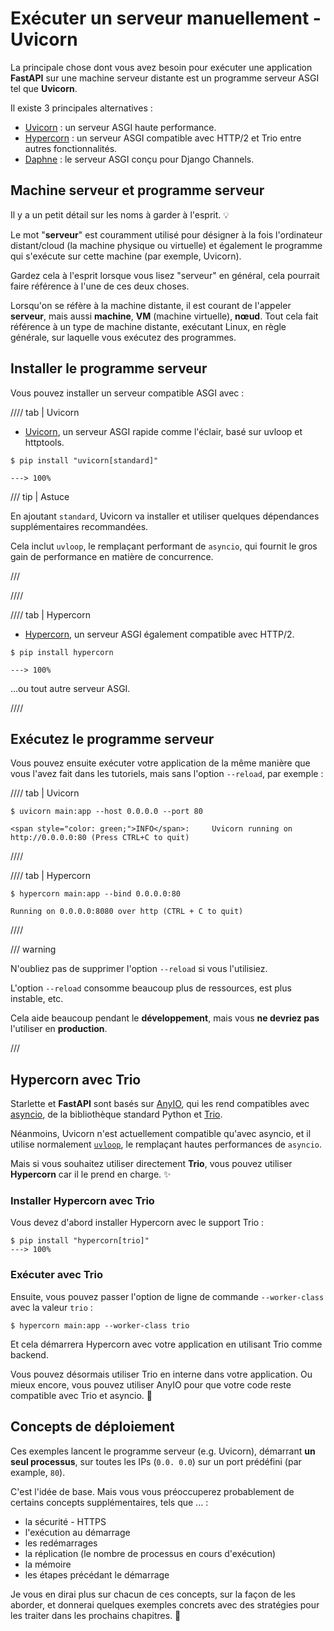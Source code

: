 # Exécuter un serveur manuellement - Uvicorn

La principale chose dont vous avez besoin pour exécuter une application **FastAPI** sur une machine serveur distante est un programme serveur ASGI tel que **Uvicorn**.

Il existe 3 principales alternatives :

* <a href="https://www.uvicorn.org/" class="external-link" target="_blank">Uvicorn</a> : un serveur ASGI haute performance.
* <a href="https://hypercorn.readthedocs.io/" class="external-link" target="_blank">Hypercorn</a> : un serveur
  ASGI compatible avec HTTP/2 et Trio entre autres fonctionnalités.
* <a href="https://github.com/django/daphne" class="external-link" target="_blank">Daphne</a> : le serveur ASGI
  conçu pour Django Channels.

## Machine serveur et programme serveur

Il y a un petit détail sur les noms à garder à l'esprit. 💡

Le mot "**serveur**" est couramment utilisé pour désigner à la fois l'ordinateur distant/cloud (la machine physique ou virtuelle) et également le programme qui s'exécute sur cette machine (par exemple, Uvicorn).

Gardez cela à l'esprit lorsque vous lisez "serveur" en général, cela pourrait faire référence à l'une de ces deux choses.

Lorsqu'on se réfère à la machine distante, il est courant de l'appeler **serveur**, mais aussi **machine**, **VM** (machine virtuelle), **nœud**. Tout cela fait référence à un type de machine distante, exécutant  Linux, en règle générale, sur laquelle vous exécutez des programmes.


## Installer le programme serveur

Vous pouvez installer un serveur compatible ASGI avec :

//// tab | Uvicorn

* <a href="https://www.uvicorn.org/" class="external-link" target="_blank">Uvicorn</a>, un serveur ASGI rapide comme l'éclair, basé sur uvloop et httptools.

<div class="termy">

```console
$ pip install "uvicorn[standard]"

---> 100%
```

</div>

/// tip | Astuce

En ajoutant `standard`, Uvicorn va installer et utiliser quelques dépendances supplémentaires recommandées.

Cela inclut `uvloop`, le remplaçant performant de `asyncio`, qui fournit le gros gain de performance en matière de concurrence.

///

////

//// tab | Hypercorn

* <a href="https://github.com/pgjones/hypercorn" class="external-link" target="_blank">Hypercorn</a>, un serveur ASGI également compatible avec HTTP/2.

<div class="termy">

```console
$ pip install hypercorn

---> 100%
```

</div>

...ou tout autre serveur ASGI.

////

## Exécutez le programme serveur

Vous pouvez ensuite exécuter votre application de la même manière que vous l'avez fait dans les tutoriels, mais sans l'option `--reload`, par exemple :

//// tab | Uvicorn

<div class="termy">

```console
$ uvicorn main:app --host 0.0.0.0 --port 80

<span style="color: green;">INFO</span>:     Uvicorn running on http://0.0.0.0:80 (Press CTRL+C to quit)
```

</div>

////

//// tab | Hypercorn

<div class="termy">

```console
$ hypercorn main:app --bind 0.0.0.0:80

Running on 0.0.0.0:8080 over http (CTRL + C to quit)
```

</div>

////

/// warning

N'oubliez pas de supprimer l'option `--reload` si vous l'utilisiez.

 L'option `--reload` consomme beaucoup plus de ressources, est plus instable, etc.

 Cela aide beaucoup pendant le **développement**, mais vous **ne devriez pas** l'utiliser en **production**.

///

## Hypercorn avec Trio

Starlette et **FastAPI** sont basés sur
<a href="https://anyio.readthedocs.io/en/stable/" class="external-link" target="_blank">AnyIO</a>, qui les rend
compatibles avec <a href="https://docs.python.org/3/library/asyncio-task.html" class="external-link" target="_blank">asyncio</a>, de la bibliothèque standard Python et
<a href="https://trio.readthedocs.io/en/stable/" class="external-link" target="_blank">Trio</a>.

Néanmoins, Uvicorn n'est actuellement compatible qu'avec asyncio, et il utilise normalement <a href="https://github.
com/MagicStack/uvloop" class="external-link" target="_blank">`uvloop`</a >, le remplaçant hautes performances de `asyncio`.

Mais si vous souhaitez utiliser directement **Trio**, vous pouvez utiliser **Hypercorn** car il le prend en charge. ✨

### Installer Hypercorn avec Trio

Vous devez d'abord installer Hypercorn avec le support Trio :

<div class="termy">

```console
$ pip install "hypercorn[trio]"
---> 100%
```

</div>

### Exécuter avec Trio

Ensuite, vous pouvez passer l'option de ligne de commande `--worker-class` avec la valeur `trio` :

<div class="termy">

```console
$ hypercorn main:app --worker-class trio
```

</div>

Et cela démarrera Hypercorn avec votre application en utilisant Trio comme backend.

Vous pouvez désormais utiliser Trio en interne dans votre application. Ou mieux encore, vous pouvez utiliser AnyIO pour que votre code reste compatible avec Trio et asyncio. 🎉

## Concepts de déploiement

Ces exemples lancent le programme serveur (e.g. Uvicorn), démarrant **un seul processus**, sur toutes les IPs (`0.0.
0.0`) sur un port prédéfini (par example, `80`).

C'est l'idée de base. Mais vous vous préoccuperez probablement de certains concepts supplémentaires, tels que ... :

* la sécurité - HTTPS
* l'exécution au démarrage
* les redémarrages
* la réplication (le nombre de processus en cours d'exécution)
* la mémoire
* les étapes précédant le démarrage

Je vous en dirai plus sur chacun de ces concepts, sur la façon de les aborder, et donnerai quelques exemples concrets avec des stratégies pour les traiter dans les prochains chapitres. 🚀
